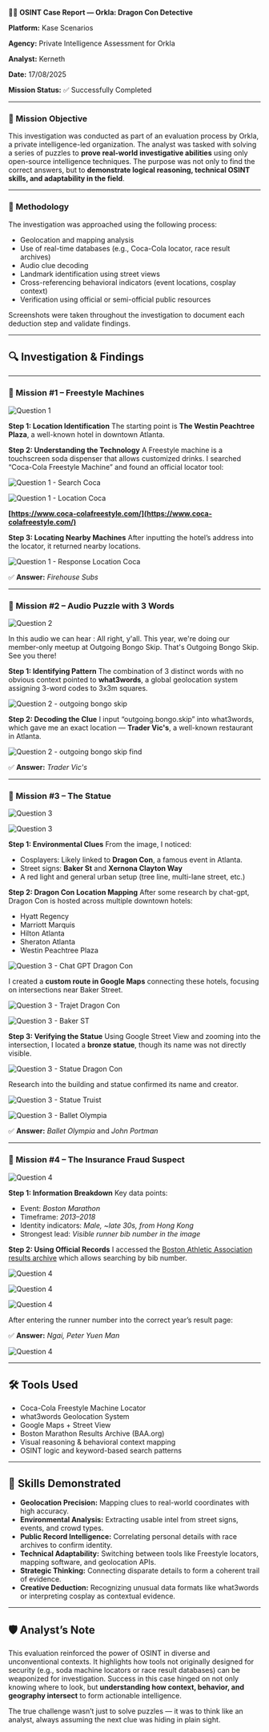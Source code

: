 🕵️‍♀️ **OSINT Case Report — Orkla: Dragon Con Detective**

**Platform:** Kase Scenarios

**Agency:** Private Intelligence Assessment for Orkla

**Analyst:** Kerneth

**Date:** 17/08/2025

**Mission Status:** ✅ Successfully Completed

---

### 🎯 Mission Objective

This investigation was conducted as part of an evaluation process by Orkla, a private intelligence-led organization. The analyst was tasked with solving a series of puzzles to **prove real-world investigative abilities** using only open-source intelligence techniques. The purpose was not only to find the correct answers, but to **demonstrate logical reasoning, technical OSINT skills, and adaptability in the field**.

---

### 🧠 Methodology

The investigation was approached using the following process:

* Geolocation and mapping analysis
* Use of real-time databases (e.g., Coca-Cola locator, race result archives)
* Audio clue decoding
* Landmark identification using street views
* Cross-referencing behavioral indicators (event locations, cosplay context)
* Verification using official or semi-official public resources

Screenshots were taken throughout the investigation to document each deduction step and validate findings.

---

## 🔍 Investigation & Findings

---

### 🔎 Mission #1 – Freestyle Machines

![Question 1](images/question_one.png)



**Step 1: Location Identification**
The starting point is **The Westin Peachtree Plaza**, a well-known hotel in downtown Atlanta.

**Step 2: Understanding the Technology**
A Freestyle machine is a touchscreen soda dispenser that allows customized drinks.
I searched “Coca-Cola Freestyle Machine” and found an official locator tool:



![Question 1 - Search Coca](images/search_coca_cola.png)



![Question 1 - Location Coca](images/location_coca_cola.png)



**[https://www.coca-colafreestyle.com/](https://www.coca-colafreestyle.com/)**

**Step 3: Locating Nearby Machines**
After inputting the hotel’s address into the locator, it returned nearby locations.



![Question 1 - Response Location Coca](images/response_location_coca_cola.png)



✅ **Answer:** *Firehouse Subs*

---

### 🔎 Mission #2 – Audio Puzzle with 3 Words



![Question 2](images/question_two.png)



In this audio we can hear : All right, y'all. This year, we're doing our member-only meetup at Outgoing Bongo Skip. That's Outgoing Bongo Skip. See you there!


**Step 1: Identifying Pattern**
The combination of 3 distinct words with no obvious context pointed to **what3words**, a global geolocation system assigning 3-word codes to 3x3m squares.



![Question 2 - outgoing bongo skip](images/outgoing_bongo_skip.png)



**Step 2: Decoding the Clue**
I input “outgoing.bongo.skip” into what3words, which gave me an exact location — **Trader Vic's**, a well-known restaurant in Atlanta.



![Question 2 - outgoing bongo skip find](images/outgoing_bongo_skip_find.png)



✅ **Answer:** *Trader Vic's*

---

### 🔎 Mission #3 – The Statue



![Question 3](images/question_three.png)



![Question 3](images/question_three_and_one.png)



**Step 1: Environmental Clues**
From the image, I noticed:

* Cosplayers: Likely linked to **Dragon Con**, a famous event in Atlanta.
* Street signs: **Baker St** and **Xernona Clayton Way**
* A red light and general urban setup (tree line, multi-lane street, etc.)

**Step 2: Dragon Con Location Mapping**
After some research by chat-gpt, Dragon Con is hosted across multiple downtown hotels:

* Hyatt Regency
* Marriott Marquis
* Hilton Atlanta
* Sheraton Atlanta
* Westin Peachtree Plaza



![Question 3 - Chat GPT Dragon Con](images/chat_gpt_dragon_con.png)



I created a **custom route in Google Maps** connecting these hotels, focusing on intersections near Baker Street.



![Question 3 - Trajet Dragon Con](images/trajet_dragon_con.png)



![Question 3 - Baker ST](images/baker_st.png)



**Step 3: Verifying the Statue**
Using Google Street View and zooming into the intersection, I located a **bronze statue**, though its name was not directly visible.



![Question 3 - Statue Dragon Con](images/bronze_statue_flou.png)



Research into the building and statue confirmed its name and creator.



![Question 3 - Statue Truist](images/statue_truist.png)



![Question 3 - Ballet Olympia](images/ballet_olympia.png)



✅ **Answer:** *Ballet Olympia* and *John Portman*

---

### 🔎 Mission #4 – The Insurance Fraud Suspect



![Question 4](images/question_four.png)



**Step 1: Information Breakdown**
Key data points:

* Event: *Boston Marathon*
* Timeframe: *2013–2018*
* Identity indicators: *Male, \~late 30s, from Hong Kong*
* Strongest lead: *Visible runner bib number in the image*

**Step 2: Using Official Records**
I accessed the [Boston Athletic Association results archive](https://www.baa.org/races/boston-marathon/results) which allows searching by bib number.



![Question 4](images/boston_marathon.png)



![Question 4](images/boston_marathon_results.png)



![Question 4](images/boston_marathon_results_year.png)



After entering the runner number into the correct year’s result page:

✅ **Answer:** *Ngai, Peter Yuen Man*



![Question 4](images/boston_marathon_reponse.png)



---

## 🛠️ Tools Used

* Coca-Cola Freestyle Machine Locator
* what3words Geolocation System
* Google Maps + Street View
* Boston Marathon Results Archive (BAA.org)
* Visual reasoning & behavioral context mapping
* OSINT logic and keyword-based search patterns

---

## 🧩 Skills Demonstrated

* **Geolocation Precision:** Mapping clues to real-world coordinates with high accuracy.
* **Environmental Analysis:** Extracting usable intel from street signs, events, and crowd types.
* **Public Record Intelligence:** Correlating personal details with race archives to confirm identity.
* **Technical Adaptability:** Switching between tools like Freestyle locators, mapping software, and geolocation APIs.
* **Strategic Thinking:** Connecting disparate details to form a coherent trail of evidence.
* **Creative Deduction:** Recognizing unusual data formats like what3words or interpreting cosplay as contextual evidence.

---

## 🛡️ Analyst’s Note

This evaluation reinforced the power of OSINT in diverse and unconventional contexts. It highlights how tools not originally designed for security (e.g., soda machine locators or race result databases) can be weaponized for investigation. Success in this case hinged on not only knowing where to look, but **understanding how context, behavior, and geography intersect** to form actionable intelligence.

The true challenge wasn’t just to solve puzzles — it was to think like an analyst, always assuming the next clue was hiding in plain sight.
